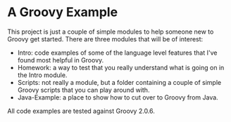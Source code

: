 # A Groovy Example

This project is just a couple of simple modules to help someone new to Groovy get started. There are three modules that will be of interest:

 - Intro: code examples of some of the language level features that I've found most helpful in Groovy.
 - Homework: a way to test that you really understand what is going on in the Intro module.
 - Scripts: not really a module, but a folder containing a couple of simple Groovy scripts that you can play around with.
 - Java-Example: a place to show how to cut over to Groovy from Java.

All code examples are tested against Groovy 2.0.6.
